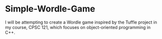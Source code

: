 # Simple-Wordle-Game
I will be attempting to create a Wordle game inspired by the Tuffle project in my course, CPSC 121, which focuses on object-oriented programming in C++. 
